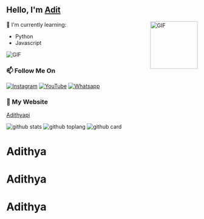 ## Hello, I'm [Adit](https://youtube.com/channel/UCknk_haLAXEdanwt8aq44_Q)

<img align="right" alt="GIF" height="125px" src="https://media.giphy.com/media/0YLMNYmGyMfcqRX1j1/source.gif" />

:page_with_curl: I'm currently learning:
- Python
- Javascript

<img align="center" fit="fill" alt="GIF" src="https://media.giphy.com/media/836HiJc7pgzy8iNXCn/giphy.gif" />

### 📫 Follow Me On
<a href="https://www.instagram.com/adithyanababan" target="_blank"><img src="https://img.shields.io/badge/Instagram-%23E4405F.svg?&style=flat-square&logo=instagram&logoColor=white" alt="Instagram"></a>
<a href="https://youtube.com/channel/UCknk_haLAXEdanwt8aq44_Q" target="_blank"><img src="https://img.shields.io/badge/YouTube-%231877F2.svg?&style=flat-square&logo=YouTube&logoColor=white" alt="YouTube"></a>
<a href="https://wa.me/6285763871819" target="_blank"><img src="https://img.shields.io/badge/Whatsapp-%808080.svg?&style=flat-square&logo=Whatsapp&logoColor=white" alt="Whatsapp"></a>

### 📶 My Website
<a href="https://app-testapi.herokuapp.com/" target="_blank">Adithyapi</a>

![github stats](https://github-readme-stats.vercel.app/api?username=Adithya&show_icons=true&theme=radical)
![github toplang](https://github-readme-stats.vercel.app/api/top-langs/?username=Adithya&layout=compact&theme=nightowl)
![github card](https://github-readme-stats.vercel.app/api/pin/?username=Adithya&repo=BaseBot&theme=dark)
# Adithya
# Adithya
# Adithya
